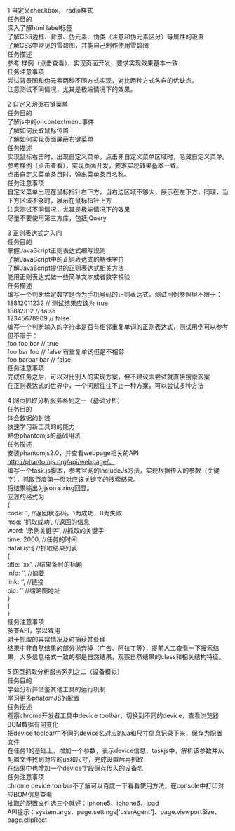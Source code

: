 1 自定义checkbox， radio样式  
任务目的  
深入了解html label标签  
了解CSS边框、背景、伪元素、伪类（注意和伪元素区分）等属性的设置  
了解CSS中常见的雪碧图，并能自己制作使用雪碧图  
任务描述  
参考 样例（点击查看），实现页面开发，要求实现效果基本一致  
任务注意事项  
尝试背景图和伪元素两种不同方式实现，对比两种方式各自的优缺点。  
注意测试不同情况，尤其是极端情况下的效果。  
  
2 自定义网页右键菜单  
任务目的  
了解js中的oncontextmenu事件  
了解如何获取鼠标位置  
了解如何实现页面屏蔽右键菜单  
任务描述  
实现鼠标右击时，出现自定义菜单。点击非自定义菜单区域时，隐藏自定义菜单。参考样例（点击查看），实现页面开发，要求实现效果基本一致。  
点击自定义菜单条目时，弹出菜单条目名称。  
任务注意事项  
自定义菜单出现在鼠标指针右下方，当右边区域不够大，展示在左下方，同理，当下方区域不够时，展示在鼠标指针上方  
注意测试不同情况，尤其是极端情况下的效果  
尽量不要使用第三方库，包括jQuery  

3 正则表达式之入门  
任务目的  
掌握JavaScript正则表达式编写规则  
了解JavaScript中的正则表达式的特殊字符  
了解JavaScript提供的正则表达式相关方法  
能用正则表达式做一些简单文本或者数字校验  
任务描述  
编写一个判断给定数字是否为手机号码的正则表达式，测试用例参照但不限于：  
18812011232  // 测试结果应该为 true  
18812312     // false  
12345678909  // false  
编写一个判断输入的字符串是否有相邻重复单词的正则表达式，测试用例可以参考但不限于：  
foo foo bar       // true  
foo bar foo       // false  有重复单词但是不相邻  
foo  barbar bar   // false  
任务注意事项  
完成任务之后，可以对比别人的实现方案，但不建议未尝试就直接搜索答案  
在正则表达式的世界中，一个问题往往不止一种方案，可以尝试多种方法  

4 网页抓取分析服务系列之一（基础分析）<br>
任务目的<br>
体会数据的封装<br>
快速学习新工具的的能力<br>
熟悉phantomjs的基础用法<br>
任务描述<br>
安装phantomjs2.0，并查看webpage相关的API http://phantomjs.org/api/webpage/。<br>
编写一个task.js脚本，参考官网的includeJs方法，实现根据传入的参数（关键字），抓取百度第一页对应该关键字的搜索结果。<br>
将结果输出为json string回显。<br>
回显的格式为<br>
   {<br>
       code: 1, //返回状态码，1为成功，0为失败<br>
       msg: '抓取成功', //返回的信息<br>
       word: '示例关键字', //抓取的关键字<br>
       time: 2000, //任务的时间<br>
       dataList:[   //抓取结果列表<br>
           {<br>
               title: 'xx',  //结果条目的标题<br>
               info: ‘’, //摘要<br>
               link: ‘’, //链接            <br>
               pic: '' //缩略图地址<br>
               }<br>
       ]<br>
   }<br>
任务注意事项<br>
多查API，学以致用<br>
对于抓取的异常情况及时捕获并处理<br>
结果中非自然结果的部分抛弃掉（广告、阿拉丁等），提前人工查看一下搜索结果，大多信息格式一致的都是自然结果，观察自然结果的class和相关结构特征。<br>

5 网页抓取分析服务系列之二（设备模拟）<br>
任务目的<br>
学会分析并借鉴其他工具的运行机制<br>
学习更多phatomJS的配置<br>
任务描述<br>
观察chrome开发者工具中device toolbar，切换到不同的device，查看浏览器BOM数据有何变化<br>
把device toolbar中不同的device名对应的ua和尺寸信息记录下来，保存为配置文件<br>
在任务1的基础上，增加一个参数，表示device信息，taskjs中，解析该参数并从配置文件找到对应的ua和尺寸，完成设置后再抓取<br>
在结果中也增加一个device字段保存传入的设备名<br>
任务注意事项<br>
chrome device toolbar不了解可以百度一下看看使用方法，在console中打印对应BOM信息查看<br>
抽取的配置文件选三个就好：iphone5、iphone6、ipad<br>
API提示：system.args、page.settings['userAgent']、page.viewportSize、page.clipRect<br>